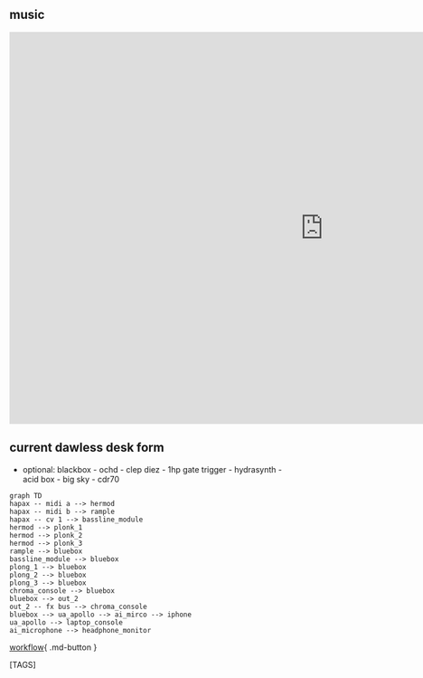 
## music

<iframe width="1109" height="693" src="https://www.youtube.com/embed/diNsNloGs9k?list=PLGY2UhH7nNtJSN_2jR49Cokwdv4wW1YJ4" title="shanenull.com music page screencast" frameborder="0" allow="accelerometer; autoplay; clipboard-write; encrypted-media; gyroscope; picture-in-picture; web-share" allowfullscreen></iframe>

## current dawless desk form

- optional: blackbox - ochd - clep diez - 1hp gate trigger - hydrasynth - acid box - big sky - cdr70

```mermaid
graph TD
hapax -- midi a --> hermod
hapax -- midi b --> rample 
hapax -- cv 1 --> bassline_module 
hermod --> plonk_1
hermod --> plonk_2
hermod --> plonk_3
rample --> bluebox
bassline_module --> bluebox
plong_1 --> bluebox
plong_2 --> bluebox
plong_3 --> bluebox
chroma_console --> bluebox
bluebox --> out_2
out_2 -- fx bus --> chroma_console
bluebox --> ua_apollo --> ai_mirco --> iphone
ua_apollo --> laptop_console
ai_microphone --> headphone_monitor
```

[workflow](workflow.md){ .md-button }

[TAGS]
